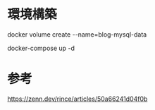 # 環境構築
docker volume create --name=blog-mysql-data

docker-compose up -d


# 参考

https://zenn.dev/rince/articles/50a66241d04f0b

